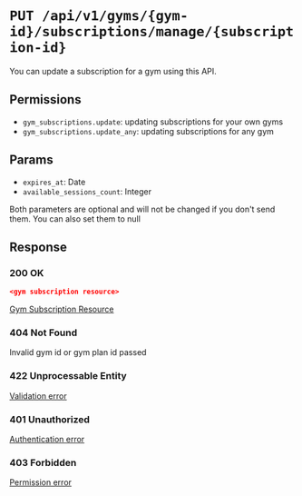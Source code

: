 # `PUT /api/v1/gyms/{gym-id}/subscriptions/manage/{subscription-id}`
You can update a subscription for a gym using this API.


## Permissions

- `gym_subscriptions.update`: updating subscriptions for your own gyms
- `gym_subscriptions.update_any`: updating subscriptions for any gym

## Params

- `expires_at`: Date
- `available_sessions_count`: Integer

Both parameters are optional and will not be changed if you don't send them. You can also set them to null

## Response

### 200 OK

```json
<gym subscription resource>
```

[Gym Subscription Resource](../gym_subscription.md)

### 404 Not Found
 Invalid gym id or gym plan id passed

### 422 Unprocessable Entity
[Validation error](../../../_globals/validation-errors.md)

### 401 Unauthorized
[Authentication error](../../../_globals/authentication-errors.md)

### 403 Forbidden
[Permission error](../../../_globals/permission-errors.md)
